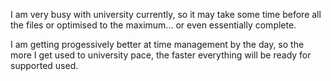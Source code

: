 I am very busy with university currently, so it may take some time before all the files or optimised to the maximum... or even essentially complete.

I am getting progessively better at time management by the day, so the more I get used to university pace, the faster everything will be ready for supported used.
